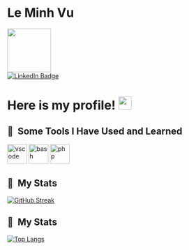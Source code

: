 # Le Minh Vu
<div id="header" align="leftr">
  <img src="https://media.giphy.com/media/M9gbBd9nbDrOTu1Mqx/giphy.gif" width="100"/>
</div>
<div id="badges">
  <a href="https://www.linkedin.com/in/le-vu-63993452/">
    <img src="https://img.shields.io/badge/LinkedIn-blue?style=for-the-badge&logo=linkedin&logoColor=white" alt="LinkedIn Badge"/>
  </a>
</div>

<img src="https://komarev.com/ghpvc/?username=lmvu103&style=flat-square&color=blue" alt=""/>

<h1>
  Here is my profile!
  <img src="https://media.giphy.com/media/hvRJCLFzcasrR4ia7z/giphy.gif" width="30px"/>
</h1>

<h2> 🚀 &nbsp;Some Tools I Have Used and Learned</h2>
<p align="left">
<img src="https://cdn.jsdelivr.net/gh/devicons/devicon/icons/vscode/vscode-original.svg" alt="vscode" width="45" height="45"/>
<img src="https://cdn.jsdelivr.net/gh/devicons/devicon/icons/bash/bash-original.svg" alt="bash" width="45" height="45"/>
<img src="https://cdn.jsdelivr.net/gh/devicons/devicon/icons/php/php-original.svg" alt="php" width="45" height="45"/>
</p>
<h2> 🚀 &nbsp;My Stats</h2>

[![GitHub Streak](http://github-readme-streak-stats.herokuapp.com?user=lmvu103&theme=dark&background=000000)](https://git.io/streak-stats)

<h2> 🚀 &nbsp;My Stats</h2>

[![Top Langs](https://github-readme-stats.vercel.app/api/top-langs/?username=lmvu103&layout=compact&theme=vision-friendly-dark)](https://github.com/anuraghazra/github-readme-stats)
